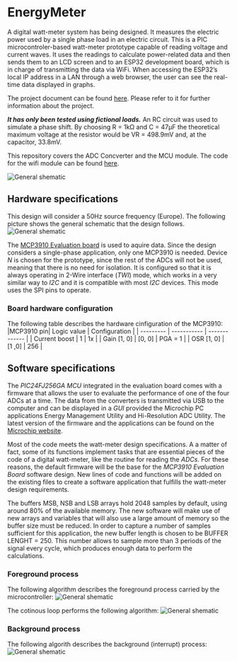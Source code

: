 # EnergyMeter
A digital watt-meter system has being designed. It measures the electric power used by a
single phase load in an electric circuit. This is a PIC microcontroler-based watt-meter prototype capable of reading voltage and current
waves. It uses the readings to calculate power-related data and then sends them to an LCD screen and to an ESP32 development board, which is in charge
of transmitting the data via WiFi. When accessing the ESP32’s local IP address in a LAN through a web browser, the user can see the real-time data displayed
in graphs.

The project document can be found [here](https://unioviedo-my.sharepoint.com/:b:/g/personal/uo270900_uniovi_es/EQzcYe0qi8hMoIPFvTlWhh0BiYHRrlX2mXz5ZHV1bIPMYQ?e=FPoK43). Please refer to it for further information about the project.

***It has only been tested using fictional loads.*** An RC circuit was used to simulate a phase shift.  By choosing R = 1kΩ and C = 47µF the theoretical maximum voltage
at the resistor would be VR = 498.9mV and, at the capacitor, 33.8mV.

This repository covers the ADC Concverter and the MCU module. The code for the wifi module can be found [here](https://github.com/rucoma00/EnergyMeter_WiFi_Com).

![General shematic](Media/Device_Assembly.jpg)

## Hardware specifications
This design will consider a 50Hz source frequency (Europe). The following picture shows the general schematic that the design follows. 
![General shematic](Media/Esquema_Basico_Vatimetro.png)

The [MCP3910 Evaluation board](https://www.microchip.com/en-us/development-tool/adm00425) is used to aquire data. Since the design considers a single-phase application, only one MCP3910 is needed. Device *N* is chosen for the prototype, since the rest of the ADCs will not be used,
meaning that there is no need for isolation. It is configured so that it is always operating in
2-Wire interface (*TWI*) mode, which works in a very similar way to *I2C* and it is compatible with most *I2C* devices. This mode uses the SPI pins to operate.

### Board hardware configuration
The following table describes the hardware cinfiguration of the MCP3910:
|MCP3910 pin| Logic value | Configuration |
| --------- | ----------- | ------------- |
| Current boost | 1 | 1x |
| Gain [1, 0] | [0, 0] | PGA = 1 |
| OSR [1, 0] | [1 ,0] | 256 |

## Software specifications
The *PIC24FJ256GA* *MCU* integrated in the evaluation board comes with a firmware that
allows the user to evaluate the performance of one of the four ADCs at a time. The data from
the converters is transmitted via USB to the computer and can be displayed in a *GUI* provided the Microchip PC applications Energy Management Utility
and Hi-Resolution ADC Utility. The latest version of the firmware and the applications can
be found on the [Microchip website](https://www.microchip.com/en-us/development-tool/adm00425).

Most of the code meets the watt-meter design specifications. A a matter of fact, some of
its functions implement tasks that are essential pieces of the code of a digital watt-meter, like
the routine for reading the *ADCs*. For these reasons, the default firmware will be the base for
the *MCP3910 Evaluation Board* software design. New lines of code and functions will be
added on the existing files to create a software application that fulfills the watt-meter design
requirements.

The buffers MSB, NSB and LSB arrays hold 2048 samples by default, using around 80% of
the available memory. The new software will make use of new arrays and variables that will
also use a large amount of memory so the buffer size must be reduced. In order to capture a number of samples sufficient for this application, the new buffer length
is chosen to be BUFFER LENGHT = 250. This number allows to sample more
than 3 periods of the signal every cycle, which produces enough data to perform the calculations.

### Foreground process
The following algorithm describes the foreground process carried by the microcontroller: 
![General shematic](Media/flux_full_process.png)

The cotinous loop performs the following algorithm:
![General shematic](Media/While1.png)

### Background process
The following algorith describes the background (interrupt) process:
![General shematic](Media/cninterrupt.png)

